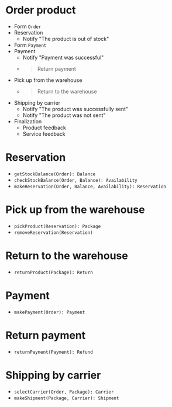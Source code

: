 # Order product

* Form `Order`
* Reservation
  - Notify "The product is out of stock"
* Form `Payment`
* Payment
  + Notify "Payment was successful"
  - > Return payment
* Pick up from the warehouse
  - > Return to the warehouse
* Shipping by carrier
  + Notify "The product was successfully sent"
  - Notify "The product was not sent"
* Finalization
  + Product feedback
  + Service feedback

# Reservation

* `getStockBalance(Order): Balance`
* `checkStockBalance(Order, Balance): Availability`
* `makeReservation(Order, Balance, Availability): Reservation`

# Pick up from the warehouse

* `pickProduct(Reservation): Package`
* `removeReservation(Reservation)`

# Return to the warehouse

* `returnProduct(Package): Return`

# Payment

* `makePayment(Order): Payment`

# Return payment

* `returnPayment(Payment): Refund`

# Shipping by carrier

* `selectCarrier(Order, Package): Carrier`
* `makeShipment(Package, Carrier): Shipment`
